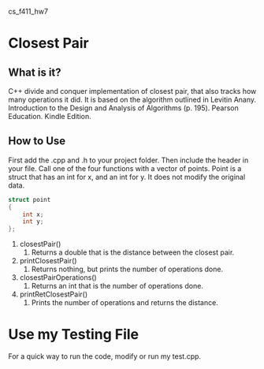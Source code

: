 cs_f411_hw7

# Closest Pair

## What is it?

C++ divide and conquer implementation of closest pair, that also tracks how many
operations it did. It is based on the algorithm outlined in Levitin Anany.
Introduction to the Design and Analysis of Algorithms (p. 195). Pearson
Education. Kindle Edition.

## How to Use

First add the .cpp and .h to your project folder. Then include the header in
your file. Call one of the four functions with a vector of points. Point is a
struct that has an int for x, and an int for y. It does not modify the original
data.

```c++
struct point
{
    int x;
    int y;
};
```

1. closestPair()
    1. Returns a double that is the distance between the closest pair.
1. printClosestPair()
    1. Returns nothing, but prints the number of operations done.
1. closestPairOperations()
    1. Returns an int that is the number of operations done.
1. printRetClosestPair()
    1. Prints the number of operations and returns the distance.

# Use my Testing File

For a quick way to run the code, modify or run my test.cpp.
